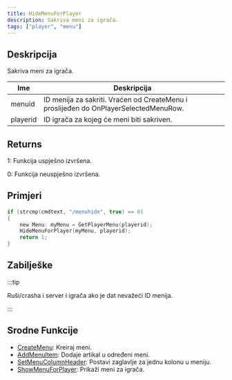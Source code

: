 ```yaml
---
title: HideMenuForPlayer
description: Sakriva meni za igrača.
tags: ["player", "menu"]
---
```


## Deskripcija

Sakriva meni za igrača.

| Ime      | Deskripcija                                                                          |
| -------- | ------------------------------------------------------------------------------------ |
| menuid   | ID menija za sakriti. Vraćen od CreateMenu i proslijeđen do OnPlayerSelectedMenuRow. |
| playerid | ID igrača za kojeg će meni biti sakriven.                                            |

## Returns

1: Funkcija uspješno izvršena.

0: Funkcija neuspješno izvršena.

## Primjeri

```c
if (strcmp(cmdtext, "/menuhide", true) == 0)
{
    new Menu: myMenu = GetPlayerMenu(playerid);
    HideMenuForPlayer(myMenu, playerid);
    return 1;
}
```

## Zabilješke

:::tip

Ruši/crasha i server i igrača ako je dat nevažeći ID menija.

:::

## Srodne Funkcije

- [CreateMenu](CreateMenu): Kreiraj meni.
- [AddMenuItem](AddMenuItem): Dodaje artikal u određeni meni.
- [SetMenuColumnHeader](SetMenuColumnHeader): Postavi zaglavlje za jednu kolonu u meniju.
- [ShowMenuForPlayer](ShowMenuForPlayer): Prikaži meni za igrača.
